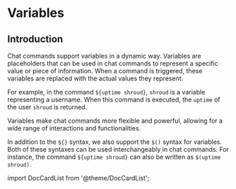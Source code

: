# Variables

## Introduction

Chat commands support variables in a dynamic way. Variables are placeholders that can be used in chat commands to represent a specific value or piece of information. When a command is triggered, these variables are replaced with the actual values they represent.

For example, in the command `${uptime shroud}`, `shroud` is a variable representing a username. When this command is executed, the `uptime` of the user `shroud` is returned.

Variables make chat commands more flexible and powerful, allowing for a wide range of interactions and functionalities.

In addition to the `${}` syntax, we also support the `$()` syntax for variables. Both of these syntaxes can be used interchangeably in chat commands. For instance, the command `${uptime shroud}` can also be written as `$(uptime shroud)`.

import DocCardList from '@theme/DocCardList';

<DocCardList />

